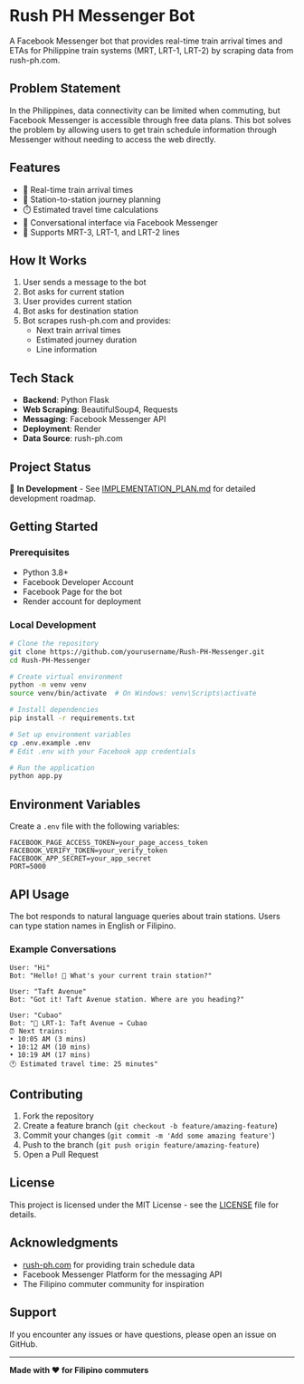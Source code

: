 # Rush PH Messenger Bot

A Facebook Messenger bot that provides real-time train arrival times and ETAs for Philippine train systems (MRT, LRT-1, LRT-2) by scraping data from rush-ph.com.

## Problem Statement

In the Philippines, data connectivity can be limited when commuting, but Facebook Messenger is accessible through free data plans. This bot solves the problem by allowing users to get train schedule information through Messenger without needing to access the web directly.

## Features

- 🚆 Real-time train arrival times
- 📍 Station-to-station journey planning
- ⏱️ Estimated travel time calculations
- 💬 Conversational interface via Facebook Messenger
- 🔄 Supports MRT-3, LRT-1, and LRT-2 lines

## How It Works

1. User sends a message to the bot
2. Bot asks for current station
3. User provides current station
4. Bot asks for destination station
5. Bot scrapes rush-ph.com and provides:
   - Next train arrival times
   - Estimated journey duration
   - Line information

## Tech Stack

- **Backend**: Python Flask
- **Web Scraping**: BeautifulSoup4, Requests
- **Messaging**: Facebook Messenger API
- **Deployment**: Render
- **Data Source**: rush-ph.com

## Project Status

🚧 **In Development** - See [IMPLEMENTATION_PLAN.md](./IMPLEMENTATION_PLAN.md) for detailed development roadmap.

## Getting Started

### Prerequisites

- Python 3.8+
- Facebook Developer Account
- Facebook Page for the bot
- Render account for deployment

### Local Development

```bash
# Clone the repository
git clone https://github.com/yourusername/Rush-PH-Messenger.git
cd Rush-PH-Messenger

# Create virtual environment
python -m venv venv
source venv/bin/activate  # On Windows: venv\Scripts\activate

# Install dependencies
pip install -r requirements.txt

# Set up environment variables
cp .env.example .env
# Edit .env with your Facebook app credentials

# Run the application
python app.py
```

## Environment Variables

Create a `.env` file with the following variables:

```
FACEBOOK_PAGE_ACCESS_TOKEN=your_page_access_token
FACEBOOK_VERIFY_TOKEN=your_verify_token
FACEBOOK_APP_SECRET=your_app_secret
PORT=5000
```

## API Usage

The bot responds to natural language queries about train stations. Users can type station names in English or Filipino.

### Example Conversations

```
User: "Hi"
Bot: "Hello! 👋 What's your current train station?"

User: "Taft Avenue"
Bot: "Got it! Taft Avenue station. Where are you heading?"

User: "Cubao"
Bot: "🚆 LRT-1: Taft Avenue → Cubao
⏰ Next trains:
• 10:05 AM (3 mins)
• 10:12 AM (10 mins)  
• 10:19 AM (17 mins)
🕐 Estimated travel time: 25 minutes"
```

## Contributing

1. Fork the repository
2. Create a feature branch (`git checkout -b feature/amazing-feature`)
3. Commit your changes (`git commit -m 'Add some amazing feature'`)
4. Push to the branch (`git push origin feature/amazing-feature`)
5. Open a Pull Request

## License

This project is licensed under the MIT License - see the [LICENSE](LICENSE) file for details.

## Acknowledgments

- [rush-ph.com](https://rush-ph.com) for providing train schedule data
- Facebook Messenger Platform for the messaging API
- The Filipino commuter community for inspiration

## Support

If you encounter any issues or have questions, please open an issue on GitHub.

---

**Made with ❤️ for Filipino commuters**